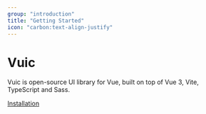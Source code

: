```yaml
---
group: "introduction"
title: "Getting Started"
icon: "carbon:text-align-justify"
---
```


# Vuic

Vuic is open-source UI library for Vue, built on top of Vue 3, Vite, TypeScript and Sass.

[Installation](/vuic/#/story/src-stories-introduction-installation-story-js)
